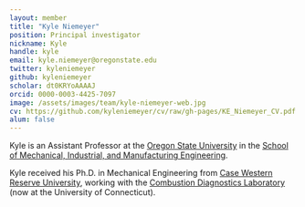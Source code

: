 ```yaml
---
layout: member
title: "Kyle Niemeyer"
position: Principal investigator
nickname: Kyle
handle: kyle
email: kyle.niemeyer@oregonstate.edu
twitter: kyleniemeyer
github: kyleniemeyer
scholar: dt0KRYoAAAAJ
orcid: 0000-0003-4425-7097
image: /assets/images/team/kyle-niemeyer-web.jpg
cv: https://github.com/kyleniemeyer/cv/raw/gh-pages/KE_Niemeyer_CV.pdf
alum: false
---
```

Kyle is an Assistant Professor at the [Oregon State University] in the [School of Mechanical, Industrial, and Manufacturing Engineering].

Kyle received his Ph.D. in Mechanical Engineering from [Case Western Reserve University], working with the [Combustion Diagnostics Laboratory] (now at the University of Connecticut).


[Oregon State University]: http://oregonstate.edu/
[School of Mechanical, Industrial, and Manufacturing Engineering]: http://mime.oregonstate.edu
[Case Western Reserve University]: https://case.edu
[Combustion Diagnostics Laboratory]: http://combdiaglab.engr.uconn.edu
